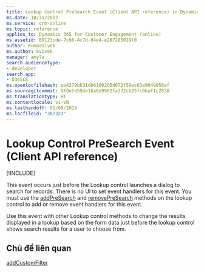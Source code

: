 ```yaml
---
title: Lookup Control PreSearch Event (Client API reference) in Dynamics 365 for Customer Engagement| MicrosoftDocs
ms.date: 10/31/2017
ms.service: crm-online
ms.topic: reference
applies_to: Dynamics 365 for Customer Engagement (online)
ms.assetid: 89123cde-7c66-4c7d-94e4-e287285019f8
author: KumarVivek
ms.author: kvivek
manager: amyla
search.audienceType:
- developer
search.app:
- D365CE
ms.openlocfilehash: ea4279bb31db6100205d072f59ec63e9049058ef
ms.sourcegitcommit: 9f0efd59de16a6d9902fa372cb25fc0baf1c2838
ms.translationtype: HT
ms.contentlocale: vi-VN
ms.lasthandoff: 01/08/2019
ms.locfileid: "387323"
---
```

# <a name="lookup-control-presearch-event-client-api-reference"></a>Lookup Control PreSearch Event (Client API reference)

[!INCLUDE[](../../../../includes/cc_applies_to_update_9_0_0.md)]

This event occurs just before the Lookup control launches a dialog to search for records. There is no UI to set event handlers for this event. You must use the [addPreSearch](../controls/addpresearch.md) and [removePreSearch](../controls/removepresearch.md) methods on the lookup control to add or remove event handlers for this event.

Use this event with other Lookup control methods to change the results displayed in a lookup based on the form data just before the lookup control shows search results for a user to choose from. 

## <a name="related-topics"></a>Chủ đề liên quan

[addCustomFilter](../controls/addCustomFilter.md)



